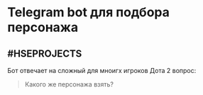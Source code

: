 # Telegram bot для подбора персонажа
## \#HSEPROJECTS
Бот отвечает на сложный для мноигх игроков Дота 2 вопрос:
> Какого же персонажа взять?

